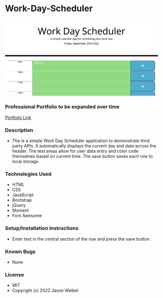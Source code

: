 # Work-Day-Scheduler

![screenshot](assets/images/Work-Day-Schedule.png)

### **Professional Portfolio to be expanded over time**

[Portfolio Link](https://jweibelbootcamp.github.io/Professional-Portfolio/)

### **Description**
* The is a simple Work Day Scheduler application to demonstrate third party APIs. It automatically displays the current day and date across the header. The text areas allow for user data entry and color code themselves based on current time.  The save button saves each row to local storage. 

### **Technologies Used**
* HTML
* CSS
* JavaScript
* Bootstrap
* jQuery
* Moment
* Font Awesome

### **Setup/Installation Instructions**
* Enter text in the central section of the row and press the save button.

### **Known Bugs**
* None 

### **License**
* MIT <br />
* Copyright (c) 2022 Jason Weibel